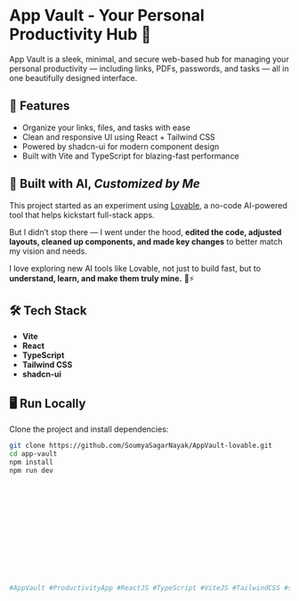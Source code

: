 # App Vault - Your Personal Productivity Hub 🔐

App Vault is a sleek, minimal, and secure web-based hub for managing your personal productivity — including links, PDFs, passwords, and tasks — all in one beautifully designed interface.

## 🔧 Features

- Organize your links, files, and tasks with ease  
- Clean and responsive UI using React + Tailwind CSS  
- Powered by shadcn-ui for modern component design  
- Built with Vite and TypeScript for blazing-fast performance

## 🚀 Built with AI, *Customized by Me*

This project started as an experiment using [Lovable](https://lovable.dev), a no-code AI-powered tool that helps kickstart full-stack apps.

But I didn’t stop there — I went under the hood, **edited the code, adjusted layouts, cleaned up components, and made key changes** to better match my vision and needs.

I love exploring new AI tools like Lovable, not just to build fast, but to **understand, learn, and make them truly mine.** 🧠⚡

## 🛠️ Tech Stack

- **Vite**  
- **React**  
- **TypeScript**  
- **Tailwind CSS**  
- **shadcn-ui**

## 🖥️ Run Locally

Clone the project and install dependencies:

```bash
git clone https://github.com/SoumyaSagarNayak/AppVault-lovable.git
cd app-vault
npm install
npm run dev














#AppVault #ProductivityApp #ReactJS #TypeScript #ViteJS #TailwindCSS #shadcnUI #FrontendDev #Fullstack #OpenSource #GitHubProjects #JavaScript #BuiltWithAI #LovableDev #AIDevTools #NoCodeTools #AITools #AIProductivity #LowCodePlatform #AIBuilder #AIAssistedCoding #TaskManager #LinkVault #FileOrganizer #PersonalDashboard #SecureStorage #DigitalOrganizer #TaskTracker #MadeWithAI #CustomWebApp #CodeWithMe #CodeExploration #DevJourney #DevPortfolio #TechExplorer #LearningByBuilding
